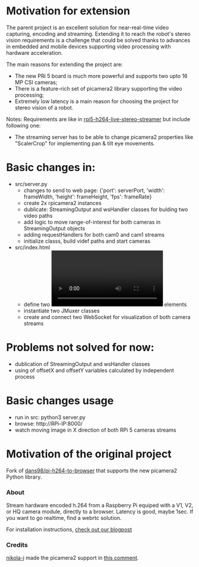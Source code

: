 # Motivation for extension

The parent project is an excellent solution for near-real-time video capturing, encoding and streaming. Extending it to reach the robot's stereo vision requirements is a challenge that could be solved thanks to advances in embedded and mobile devices supporting video processing with hardware acceleration.

The main reasons for extending the project are:
  * The new PRi 5 board is much more powerful and supports two upto 16 MP CSI cameras;
  * There is a feature-rich set of picamera2 library supporting the video processing;
  * Extremely low latency is a main reason for choosing the project for stereo vision of a robot.

Notes: Requirements are like in [rpi5-h264-live-stereo-streamer](https://github.com/chradev/rpi5-h264-live-stereo-streamer/) but include following one:
 * The streaming server has to be able to change picamera2 properties like "ScalerCrop" for implementing pan & tilt eye movements.

# Basic changes in:
 * src/server.py
   - changes to send to web page: {'port': serverPort, 'width': frameWidth, 'height': frameHeight, 'fps': frameRate}
   - create 2x rpicamera2 instances
   - dublicate: StreamingOutput and wsHandler classes for bulding two video paths
   - add logic to move range-of-interest for both cameras in StreamingOutput objects
   - adding requestHandlers for both cam0 and cam1 streams
   - initialize classs, build videf paths and start cameras
 * src/index.html
   - define two <video></video> elements
   - instantiate two JMuxer classes
   - create and connect two WebSocket for visualization of both camera streams

# Problems not solved for now:
 * dublication of StreamingOutput and wsHandler classes
 * using of offsetX and offsetY variables calculated by independent process

# Basic changes usage
 * run in src: python3 server.py
 * browse: http://RPi-IP:8000/
 * watch moving image in X direction of both RPi 5 cameras streams

# Motivation of the original project

Fork of [dans98/pi-h264-to-browser](https://github.com/dans98/pi-h264-to-browser/) that supports the new picamera2 Python library.

### About

Stream hardware encoded h.264 from a Raspberry Pi equiped with a V1, V2, or HQ camera module, directly to a browser. Latency is good, maybe 1sec. If you want to go realtime, find a webrtc solution.

For installation instructions, [check out our blogpost](https://kroket.io/blog/pi4-h264-camera-web.html)

### Credits

[nikola-j](https://github.com/nikola-j) made the picamera2 support in [this comment](https://github.com/dans98/pi-h264-to-browser/discussions/12#discussioncomment-7901632).
